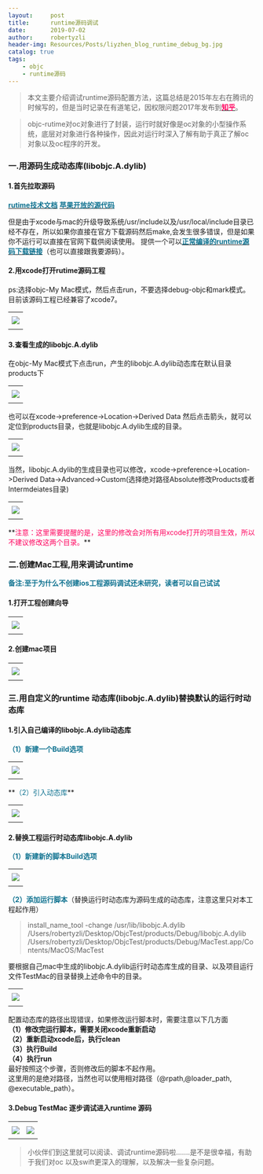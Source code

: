 ```yaml
---
layout:     post
title:      runtime源码调试
date:       2019-07-02
author:     robertyzli
header-img: Resources/Posts/liyzhen_blog_runtime_debug_bg.jpg
catalog: true
tags:
    - objc
    - runtime源码
---
```


<style>
  table {
      width: 100%; /*表格宽度*/
      border-collapse: collapse; /*使用单一线条的边框*/
      empty-cells: show; /*单元格无内容依旧绘制边框*/
  }
	
  table th,td {
    height: 35px; /*统一每一行的默认高度*/
  }
	
  table th {
      font-weight: bold; /*加粗*/
      text-align: center !important; /*内容居中，加上 !important 避免被 Markdown 样式覆盖*/
      white-space: nowrap; /*表头内容强制在一行显示*/
      font-size:16px;font-family:"Times New Roman", Times, serif !important;
      background: #ECF2F9; /*背景色*/
      color:#0F7290;
  }
  
   table td {
      text-align: center !important; /*内容居中，加上 !important 避免被 Markdown 样式覆盖*/
      font-size:14px;font-family:"Times New Roman", Times, serif !important;
  }
	
  /* 隔行变色 */
  table tbody tr:nth-child(2n) {
      background: #F4F7FB; 
  }
  /* 悬浮变色 */
  /*table tr:hover {
      background: #B2B2B2; 
  }*/
	
  /* 首列不换行 */
  table td:nth-child(1) {
      white-space: nowrap; 
  }
  /* 指定列宽度 */
  /*table th:nth-of-type(2) {
    	width: 200px;
     white-space: nowrap;
  }*/
  </style>  

> 本文主要介绍调试runtime源码配置方法，这篇总结是2015年左右在腾讯的时候写的，但是当时记录在有道笔记，因权限问题2017年发布到[**<font style="color:#FF005D">知乎</font>**](https://zhuanlan.zhihu.com/p/27786725)。

> objc-rutime对oc对象进行了封装，运行时就好像是oc对象的小型操作系统，底层对对象进行各种操作，因此对运行时深入了解有助于真正了解oc对象以及oc程序的开发。

###  一.用源码生成动态库(libobjc.A.dylib)

####  1.首先拉取源码
[**<font style="color:#0F7290">rutime技术文档</font>**](https://github.com/huang303513/iOS-RunTime-Practice)
[**<font style="color:#0F7290">苹果开放的源代码</font>**](http://www.opensource.apple.com/tarballs/objc4/)

但是由于xcode与mac的升级导致系统/usr/include以及/usr/local/include目录已经不存在，所以如果你直接在官方下载源码然后make,会发生很多错误，但是如果你不运行可以直接在官网下载供阅读使用。
提供一个可以[**<font style="color:#0F7290">正常编译的runtime源码下载链接</font>**](https://github.com/RetVal/objc-runtime)（也可以直接跟我要源码）。

####  2.用xcode打开rutime源码工程
ps:选择objc-My Mac模式，然后点击run，不要选择debug-objc和mark模式。目前该源码工程已经兼容了xcode7。
<table>
    <tbody>
        <tr>
            <td><img src="/Resources/Posts/runtime/1.png"/></td>
        </tr>
    </tbody>
</table>

####  3.查看生成的libobjc.A.dylib
在objc-My Mac模式下点击run，产生的libobjc.A.dylib动态库在默认目录products下
<table>
    <tbody>
        <tr>
            <td><img src="/Resources/Posts/runtime/2.png"/></td>
        </tr>
    </tbody>
</table>
也可以在xcode->preference->Location->Derived Data 然后点击箭头，就可以定位到products目录，也就是libobjc.A.dylib生成的目录。
<table>
    <tbody>
        <tr>
            <td><img src="/Resources/Posts/runtime/3.png"/></td>
        </tr>
    </tbody>
</table>
当然，libobjc.A.dylib的生成目录也可以修改，xcode->preference->Location->Derived Data->Advanced->Custom(选择绝对路径Absolute修改Products或者Intermdeiates目录)
<table>
    <tbody>
        <tr>
            <td><img src="/Resources/Posts/runtime/4.png"/></td>
        </tr>
    </tbody>
</table>
**<font style="color:#FF005D">注意：这里需要提醒的是，这里的修改会对所有用xcode打开的项目生效，所以不建议修改这两个目录。</font>**

###  二.创建Mac工程,用来调试runtime

**<font style="color:#0F7290">备注:至于为什么不创建ios工程源码调试还未研究，读者可以自己试试</font>**
####  1.打开工程创建向导
<table>
    <tbody>
        <tr>
            <td><img src="/Resources/Posts/runtime/5.png"/></td>
        </tr>
    </tbody>
</table>

####  2.创建mac项目
<table>
    <tbody>
        <tr>
            <td><img src="/Resources/Posts/runtime/6.png"/></td>
        </tr>
    </tbody>
</table>

###  三.用自定义的runtime 动态库(libobjc.A.dylib)替换默认的运行时动态库

####  1.引入自己编译的libobjc.A.dylib动态库
**<font style="color:#0F7290">（1）新建一个Build选项</font>**
<table>
    <tbody>
        <tr>
            <td><img src="/Resources/Posts/runtime/7.png"/></td>
        </tr>
    </tbody>
</table>
**<font style="color:#0F7290">（2）引入动态库</font>**
<table>
    <tbody>
        <tr>
            <td><img src="/Resources/Posts/runtime/9.png"/></td>
        </tr>
    </tbody>
</table>

####  2.替换工程运行时动态库libobjc.A.dylib
**<font style="color:#0F7290">（1）新建新的脚本Build选项</font>**
<table>
    <tbody>
        <tr>
            <td><img src="/Resources/Posts/runtime/10.png"/></td>
        </tr>
    </tbody>
</table>

**<font style="color:#0F7290">（2）添加运行脚本</font>**（替换运行时动态库为源码生成的动态库，注意这里只对本工程起作用）

> install_name_tool -change /usr/lib/libobjc.A.dylib /Users/robertyzli/Desktop/ObjcTest/products/Debug/libobjc.A.dylib /Users/robertyzli/Desktop/ObjcTest/products/Debug/MacTest.app/Contents/MacOS/MacTest  

要根据自己mac中生成的libobjc.A.dylib运行时动态库生成的目录、以及项目运行文件TestMac的目录替换上述命令中的目录。
<table>
    <tbody>
        <tr>
            <td><img src="/Resources/Posts/runtime/11.png"/></td>
        </tr>
    </tbody>
</table>

配置动态库的路径出现错误，如果修改运行脚本时，需要注意以下几方面   
**<font style="color:#18191B">（1）修改完运行脚本，需要关闭xcode重新启动</font>**  
**<font style="color:#18191B">（2）重新启动xcode后，执行clean</font>**  
**<font style="color:#18191B">（3）执行Build</font>**  
**<font style="color:#18191B">（4）执行run</font>**  
最好按照这个步骤，否则修改后的脚本不起作用。  
这里用的是绝对路径，当然也可以使用相对路径（@rpath,@loader_path, @executable_path）。   

####  3.Debug TestMac 逐步调试进入runtime 源码
<table>
    <tbody>
        <tr>
            <td><img src="/Resources/Posts/runtime/12.png"/></td>
            <td><img src="/Resources/Posts/runtime/13.png"/></td>
        </tr>
    </tbody>
</table>

> 小伙伴们到这里就可以阅读、调试runtime源码啦.......是不是很幸福，有助于我们对oc 以及swift更深入的理解，以及解决一些复杂问题。







